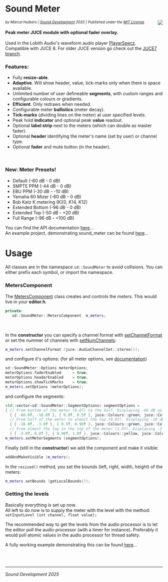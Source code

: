 # Sound Meter
<sup>*by Marcel Huibers | [Sound Development](https://www.sounddevelopment.nl) 2025 | Published under the [MIT License](https://en.wikipedia.org/wiki/MIT_License)*</sup>
<img align="right" src="https://www.sounddevelopment.nl/sd/resources/images/sound_meter/sound_meter_demo.gif">
<br><br>**Peak meter JUCE module with optional fader overlay.<br><br>**
Used in the Lobith Audio's waveform audio player [PlayerSpecz](https://www.lobith-audio.com/playerspecz/).<br>
Compatible with JUCE 8. For older JUCE version go check out the [JUCE7 branch](https://github.com/SoundDevelopment/sound_meter/tree/juce7).

### Features:
- Fully **resize-able**.
- **Adaptive**. Will show header, value, tick-marks only when there is space available.
- Unlimited number of user defineable **segments**, with custom ranges and configurable colours or gradients.
- **Efficient**. Only redraws when needed.
- Configurable meter **ballistics** (meter decay).
- **Tick-marks** (dividing lines on the meter) at user specified levels.
- Peak hold **indicator** and optional peak **value** readout.
- Optional **label strip** next to the meters (which can double as master fader).
- Optional **header** identifying the meter's name (set by user) or channel type.
- Optional **fader** and mute button (in the header).

<br>

### **New: Meter Presets!**
- Default (-60 dB - 0 dB)
- SMPTE PPM  (-44 dB - 0 dB)
- EBU PPM (-30 dB - -10 dB)
- Yamaha 60 Mizer (-60 dB - 0 dB)
- Bob Katz K metering (K20, K14, K12)
- Extended Bottom (-96 dB - 0 dB)
- Extended Top (-50 dB - +20 dB)
- Full Range (-96 dB - +100 dB)

You can find the API documentation [here](https://www.sounddevelopment.nl/sd/resources/documentation/sound_meter/)...
<br>
An example project, demonstrating sound_meter can be found [here](https://github.com/SoundDevelopment/sound_meter-example)...

# Usage

All classes are in the namespace `sd::SoundMeter` to avoid collisions. You can either prefix each symbol, or import the namespace. 

### MetersComponent

The [MetersComponent](https://www.sounddevelopment.nl/sd/resources/documentation/sound_meter/classsd_1_1SoundMeter_1_1MetersComponent.html) class creates and controls the meters. 
This would live in your **editor.h**. 
```cpp
private:
   sd::SoundMeter::MetersComponent  m_meters;
```
<br>

In the **constructor** you can specify a channel format with [setChannelFormat](https://www.sounddevelopment.nl/sd/resources/documentation/sound_meter/classsd_1_1SoundMeter_1_1MetersComponent.html#aea27fda8af5ec463436186e8fb3afd20) or set the nummer of channels with [setNumChannels](https://www.sounddevelopment.nl/sd/resources/documentation/sound_meter/classsd_1_1SoundMeter_1_1MetersComponent.html#a042d84e77a91f501c57377d461957e41):
```cpp
m_meters.setChannelFormat (juce::AudioChannelSet::stereo());
```
and configure it's options: (for all meter options, see [documentation](https://www.sounddevelopment.nl/sd/resources/documentation/sound_meter/structsd_1_1SoundMeter_1_1Options.html))
```cpp
sd::SoundMeter::Options meterOptions;
meterOptions.faderEnabled     = true;
meterOptions.headerEnabled    = true;
meterOptions.showTickMarks    = true;
m_meters.setOptions (meterOptions);
```
and configure the segments:
```cpp
std::vector<sd::SoundMeter::SegmentOptions> segmentOptions = 
{ // From bottom of the meter (0.0f) to the half. Displaying -60 dB up to -18 dB.
  { { -60.0f, -18.0f }, { 0.0f, 0.5f }, juce::Colours::green, juce::Colours::green }, 
  // From half of the meter to almost the top (0.9f). Displaying -18 dB up to -3 dB.
  { { -18.0f, -3.0f }, { 0.5f, 0.90f }, juce::Colours::green, juce::Colours::yellow },
  // From almost the top to the top of the meter (1.0f). Displaying -3 dB up to 0 dB.
  { { -3.0f, 0.0f }, { 0.90f, 1.0f }, juce::Colours::yellow, juce::Colours::red } };    
m_meters.setMeterSegments (segmentOptions);
```

Finally (still in the **constructor**) we add the component and make it visible:
```cpp
addAndMakeVisible (m_meters);
```

In the `resized()` method, you set the bounds (left, right, width, height) of the meters:
```cpp
m_meters.setBounds (getLocalBounds());
```

### Getting the levels

Basically everything is set up now.<br>
All left to do now is to supply the meter with the level with the method:
`setInputLevel (int channel, float value);`

The recommended way to get the levels from the audio processor is to let the editor poll the audio processor (with a timer for instance).
Preferably it would poll atomic values in the audio processor for thread safety.

A fully working example demonstrating this can be found [here](https://github.com/SoundDevelopment/sound_meter-example)...

<br><br>

-----
*Sound Development 2025*

